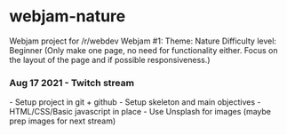 # webjam-nature 

Webjam project for /r/webdev
Webjam #1:
Theme: Nature
Difficulty level: Beginner (Only make one page, no need for functionality either. Focus on the layout of the page and if possible responsiveness.)

<h3>Aug 17 2021 - Twitch stream</h3>
- Setup project in git + github
- Setup skeleton and main objectives
- HTML/CSS/Basic javascript in place
- Use Unsplash for images (maybe prep images for next stream)